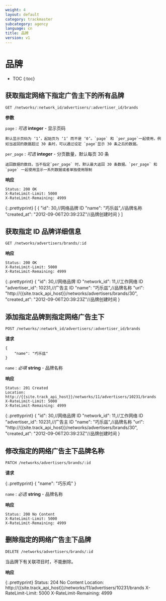 ```yaml
---
weight: 4
layout: default
category: trackmaster
subcategory: agency
language: cn
title: 品牌
version: v1
---
```


# 品牌 #

* TOC
{:toc}


## 获取指定网络下指定广告主下的所有品牌

    GET /networks/:network_id/advertisers/:advertiser_id/brands

**参数**

`page`
: _可选_ **integer** - 显示页码

	默认显示页码为 ‘1’，起始页为 ‘1’ 而不是 ‘0’。`page` 和 `per_page`一起使用，例如当返回的数据超过 30 条时，可以通过设定 `page`显示 30 条之后的数据。

`per_page`
: _可选_ **integer** - 分页数量，默认每页 30 条

	返回数据的数目。当不指定`per_page` 时，默认最大返回 30 条数据。`per_page` 和 `page` 一起使用显示一系列数据或者单独使用限制

**响应**

    Status: 200 OK
    X-RateLimit-Limit: 5000
    X-RateLimit-Remaining: 4999


{:.prettyprint}
    [
      {
        "id": 30,//网络品牌 ID
        "name": "巧乐兹",//品牌名称
        "created_at": "2012-09-06T20:39:23Z"//品牌创建时间
      }
    ]


## 获取指定 ID 品牌详细信息

    GET /networks/advertisers/brands/:id

**响应**

    Status: 200 OK
    X-RateLimit-Limit: 5000
    X-RateLimit-Remaining: 4999

{:.prettyprint}
    {
        "id": 30,//网络品牌 ID
        "network_id": 11,//工作网络 ID
        "advertiser_id": 10231,//广告主 ID
        "name": "巧乐兹",//品牌名称
        "url": "http://{{site.track_api_host}}/networks/advertisers/brands/30",
        "created_at": "2012-09-06T20:39:23Z"//品牌创建时间
    }


## 添加指定品牌到指定网络广告主下

    POST /networks/:network_id/advertisers/:advertiser_id/brands

**请求**

    {
        "name": "巧乐兹"
    }

`name`
: _必填_ **string** - 品牌名称

**响应**

    Status: 201 Created 
    Location: http://{{site.track_api_host}}/networks/11/advertisers/10231/brands
    X-RateLimit-Limit: 5000
    X-RateLimit-Remaining: 4999

{:.prettyprint}
    {
        "id": 30,//网络品牌 ID
        "network_id": 11,//工作网络 ID
        "advertiser_id": 10231,//广告主 ID
        "name": "巧乐兹",//品牌名称
        "url": "http://{{site.track_api_host}}/networks/advertisers/brands/30",
        "created_at": "2012-09-06T20:39:23Z"//品牌创建时间
    }


## 修改指定的网络广告主下品牌名称

    PATCH /networks/advertisers/brands/:id

**请求**

{:.prettyprint}
    {
        "name": "巧乐鸡"
    }

`name`
: _必选_ **string** - 品牌名称


**响应**

    Status: 200 No Content 
    X-RateLimit-Limit: 5000
    X-RateLimit-Remaining: 4999


## 删除指定的网络广告主下品牌

    DELETE /networks/advertisers/brands/:id

当品牌下有关联项目时，不能删除。

**响应**

{:.prettyprint}
    Status: 204 No Content 
    Location: http://{{site.track_api_host}}/networks/11/advertisers/10231/brands
    X-RateLimit-Limit: 5000
    X-RateLimit-Remaining: 4999

